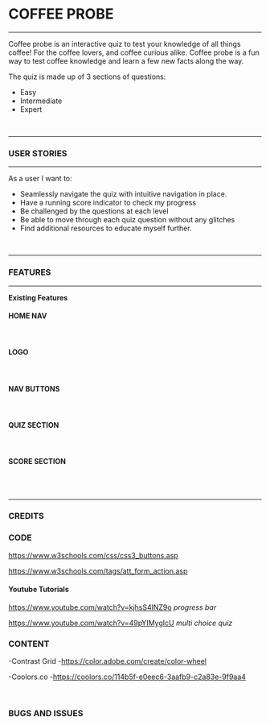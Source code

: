 # COFFEE PROBE
<hr>

Coffee probe is an interactive quiz to test your knowledge of all things coffee! For the coffee lovers, and coffee curious alike. Coffee probe is a fun way to test coffee knowledge and learn a few new facts along the way. 

The quiz is made up of 3 sections of questions:
<br>
- Easy
- Intermediate 
- Expert
<br>
<hr>

### USER STORIES
<hr>

As a user I want to:
<br>
- Seamlessly navigate the quiz with intuitive navigation in place.
- Have a running score indicator to check my progress
- Be challenged by the questions at each level
- Be able to move through each quiz question without any glitches
- Find additional resources to educate myself further.
<br>
<hr>

### FEATURES
<hr>

<strong>Existing Features</strong>
<br>

#### HOME NAV
<br>

#### LOGO
<br>

#### NAV BUTTONS
<br>

#### QUIZ SECTION
<br>

#### SCORE SECTION
<br>
<br>

<hr>

### CREDITS

### CODE

https://www.w3schools.com/css/css3_buttons.asp

https://www.w3schools.com/tags/att_form_action.asp

#### Youtube Tutorials

https://www.youtube.com/watch?v=kjhsS4lNZ9o  *progress bar*

https://www.youtube.com/watch?v=49pYIMygIcU *multi choice quiz*

### CONTENT

 -Contrast Grid 
 -https://color.adobe.com/create/color-wheel

-Coolors.co
 -https://coolors.co/114b5f-e0eec6-3aafb9-c2a83e-9f9aa4

<br>

 ### BUGS AND ISSUES
 <br>
















